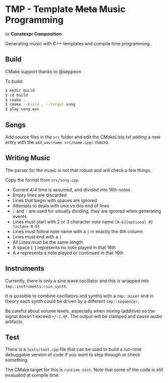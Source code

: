 # TMP - Template ~~Meta~~ Music Programming

or **Constexpr Composition**

Generating music with C++ templates and compile time programming.

## Build

CMake support thanks to @seppeon

To build:

```sh
$ mkdir build
$ cd build
$ cmake .
$ cmake --build . --target song
$ play song.wav
```

## Songs

Add source files in the `src` folder and edit the _CMakeLists.txt_
adding a new entry with the `add_wav(name src/name.cpp)` macro.

## Writing Music

The parser for the music is not that robust and will check a few things.

Copy the format from `src/song.cpp`.

* Current _4/4_ time is assumed, and divided into 16th notes
* Empty lines are discarded
* Lines that begin with spaces are ignored
* Attempts to deals with unix vs dos end of lines
* `|` and `:` are used for visually dividing, they are ignored when generating
  events
* Lines must start with 2 or 3 character note name `[A-G]{optional #}[octave 0-8]`
* Lines must follow note name with a `|` in exactly the 4th column
* Lines must end with a `|`
* All Lines must be the same length
* A space (` `) represents no note played in that 16th
* A `#` represents a note played or continued in that 16th

## Instruments

Currently, there is only a sine wave oscillator and this is wrapped
into `tmp::instruments::sin_synth`.

It is possible to combine oscillators and synths with a `tmp::mixer`
and in theory each synth could be driven by a different `tmp::sequencer`.

Be careful about volume levels, especially when mixing (additive) so
the signal doesn't exceed `+/-1.0F`. The output will be clamped
and cause audio artifacts.

## Test

There is a `tests/test.cpp` file that can be used to build a run-time
debuggable version of code if you want to step through or check something.

The CMake target for this is `runtime-test`. Note that some of the code is
still evaluated at compile time.
